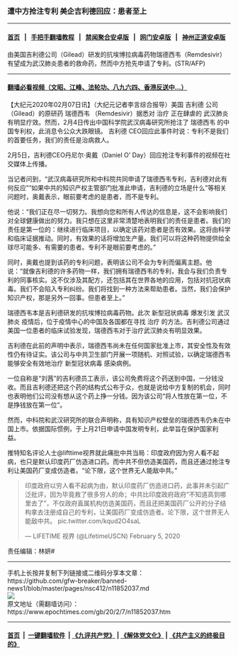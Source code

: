 ### 遭中方抢注专利 美企吉利德回应：患者至上
------------------------

#### [首页](https://github.com/gfw-breaker/banned-news1/blob/master/README.md) &nbsp;&nbsp;|&nbsp;&nbsp; [手把手翻墙教程](https://github.com/gfw-breaker/guides/wiki) &nbsp;&nbsp;|&nbsp;&nbsp; [禁闻聚合安卓版](https://github.com/gfw-breaker/bn-android) &nbsp;&nbsp;|&nbsp;&nbsp; [网门安卓版](https://github.com/oGate2/oGate) &nbsp;&nbsp;|&nbsp;&nbsp; [神州正道安卓版](https://github.com/SzzdOgate/update) 



<div><img alt="" class="aligncenter wp-post-image" src="https://i.epochtimes.com/assets/uploads/2020/02/GettyImages-1199129378-600x400.jpg"/>
<div class="red16 caption">
 由美国吉利德公司（Gilead）研发的抗埃博拉病毒药物瑞德西韦（Remdesivir）有望成为武汉肺炎患者的救命药，然而中方抢先申请了专利。(STR/AFP)
</div>
</div><hr/>

#### [翻墙必看视频（文昭、江峰、法轮功、八九六四、香港反送中...）](https://github.com/gfw-breaker/banned-news1/blob/master/pages/link3.md)

<div><p>
 【大纪元2020年02月07日讯】（大纪元记者李言综合报导）美国
 <ok href="https://www.epochtimes.com/gb/tag/%E5%90%89%E5%88%A9%E5%BE%B7.html">
  吉利德
 </ok>
 公司（Gilead）的原研药
 <ok href="https://www.epochtimes.com/gb/tag/%E7%91%9E%E5%BE%B7%E8%A5%BF%E9%9F%A6.html">
  瑞德西韦
 </ok>
 （Remdesivir）据悉对
 <ok href="https://www.epochtimes.com/gb/tag/%E6%B2%BB%E7%96%97.html">
  治疗
 </ok>
 正在肆虐的
 <ok href="https://www.epochtimes.com/gb/tag/%E6%AD%A6%E6%B1%89%E8%82%BA%E7%82%8E.html">
  武汉肺炎
 </ok>
 有明显疗效。然而，2月4日传出中国科学院武汉病毒研究所抢注了
 <ok href="https://www.epochtimes.com/gb/tag/%E7%91%9E%E5%BE%B7%E8%A5%BF%E9%9F%A6.html">
  瑞德西韦
 </ok>
 的中国专利权，此消息令公众大跌眼镜。
 <ok href="https://www.epochtimes.com/gb/tag/%E5%90%89%E5%88%A9%E5%BE%B7.html">
  吉利德
 </ok>
 CEO回应此事件时说：专利不是我们的首要任务，我们的责任是治病救人。
</p>
<p>
 2月5日，吉利德CEO丹尼尔‧奥戴（Daniel O’ Day）回应抢注专利事件的视频在社交媒体上传播。
</p>
<p>
 当记者问到，“武汉病毒研究所和中科院共同申请了瑞德西韦专利，吉利德对此有何反应”“如果中共的知识产权主管部门批准此申请，吉利德的立场是什么”等相关问题时，奥戴表示，眼前要考虑的是患者，而不是专利。
</p>
<p>
 他说：“我们正在尽一切努力。我想向您和所有人传达的信息是，这不会影响我们对全球健康做出的努力。我只想在这里非常清楚地表明我们的责任是患者。我们的责任是第一位的：继续进行临床项目，以确定该药对患者是否有效果。这将由科学和临床证据推动。同时，有效果的话将增加生产量。我们可以将这种药物提供给全球尽可能多、有需要的患者。专利不是眼前要考虑的。”
</p>
<p>
 同时，奥戴也提到该药的专利问题，表明该公司不会为专利而偏离主题。他说：“就像吉利德的许多药物一样，我们拥有瑞德西韦的专利，我会与我们负责专利的同事核实。这不仅涉及其配方，还包括其在世界各地的应用，包括对抗冠状病毒。我们不会陷入专利纠纷。我们将找到一种方法来帮助患者。当然，我们会保护知识产权，那是另外一回事。但患者至上。”
</p>
<p>
 瑞德西韦本是吉利德研发的抗埃博拉病毒药物。此次
 <ok href="https://www.epochtimes.com/gb/tag/%E6%96%B0%E5%9E%8B%E5%86%A0%E7%8A%B6%E7%97%85%E6%AF%92.html">
  新型冠状病毒
 </ok>
 爆发引发
 <ok href="https://www.epochtimes.com/gb/tag/%E6%AD%A6%E6%B1%89%E8%82%BA%E7%82%8E.html">
  武汉肺炎
 </ok>
 疫情后，位于疫情中心的中国及各国都在寻找
 <ok href="https://www.epochtimes.com/gb/tag/%E6%B2%BB%E7%96%97.html">
  治疗
 </ok>
 的方法。吉利德公司通过美国一位患者的临床试验发现，瑞德西韦对于治疗武汉肺炎有明显效果。
</p>
<p>
 吉利德在此前的声明中表示，瑞德西韦尚未在任何国家批准上市，其安全性及有效性仍有待证实。该公司与中共卫生部门开展一项随机、对照试验，以确定瑞德西韦能够安全有效地治疗
 <ok href="https://www.epochtimes.com/gb/tag/%E6%96%B0%E5%9E%8B%E5%86%A0%E7%8A%B6%E7%97%85%E6%AF%92.html">
  新型冠状病毒
 </ok>
 感染病例。
</p>
<p>
 一位自称是“刘茜”的吉利德员工表示，该公司免费将这个药送到中国，一分钱没收。而且吉利德还把这个药的结构式公布于众，也就是说给中方复制的机会，同时也表明他们公司没有想从这个药上挣一分钱。因为该公司“将人性放在第一位，不是挣钱放在第一位”。
</p>
<p>
 然而，中科院和武汉研究所的联合声明称，具有知识产权壁垒的瑞德西韦仍未在中国上市。依据国际惯例，于上月21日申请中国发明专利，此举旨在保护国家利益。
</p>
<p>
 推特知名评论人士@lifttime视界就此痛批中共当局：印度政府因为穷人看不起病，也只是默认印度药厂仿造进口药。而中共不但仿造美国药，而且还通过抢注专利让美国药厂变成仿造者。“论下限，这个世界无人能敌中共。”
</p>
<p>
</p>
<blockquote class="twitter-tweet">
 <p dir="ltr" lang="zh">
  印度政府以穷人看不起病为由，默认印度药厂仿造进口药，此事并未引起广泛批评，因为毕竟救了很多穷人的命；中共比印度政府政府“不知道高到哪里去了”，不仅政府直属机构仿造美国药，而且还把美国药厂公开的分子结构拿去注册成自己的专利，让美国药厂变成仿造者。论下限，这个世界无人能敌中共。
  <ok href="https://t.co/kqud2O4saL">
   pic.twitter.com/kqud2O4saL
  </ok>
 </p>
 <p>
  — LIFETIME 视界 (@LifetimeUSCN)
  <ok href="https://twitter.com/LifetimeUSCN/status/1225141576378339329?ref_src=twsrc%5Etfw">
   February 5, 2020
  </ok>
 </p>
</blockquote>
<p>
 <p>
  责任编辑：林妍#
 </p>
</p></div>
<hr/>
手机上长按并复制下列链接或二维码分享本文章：<br/>
https://github.com/gfw-breaker/banned-news1/blob/master/pages/nsc412/n11852037.md <br/>
<a href='https://github.com/gfw-breaker/banned-news1/blob/master/pages/nsc412/n11852037.md'><img src='https://github.com/gfw-breaker/banned-news1/blob/master/pages/nsc412/n11852037.md.png'/></a> <br/>
原文地址（需翻墙访问）：https://www.epochtimes.com/gb/20/2/7/n11852037.htm


------------------------
#### [首页](https://github.com/gfw-breaker/banned-news1/blob/master/README.md) &nbsp;|&nbsp; [一键翻墙软件](https://github.com/gfw-breaker/nogfw/blob/master/README.md) &nbsp;| [《九评共产党》](https://github.com/gfw-breaker/9ping.md/blob/master/README.md#九评之一评共产党是什么) | [《解体党文化》](https://github.com/gfw-breaker/jtdwh.md/blob/master/README.md) | [《共产主义的终极目的》](https://github.com/gfw-breaker/gczydzjmd.md/blob/master/README.md)


<img src='http://gfw-breaker.win/banned-news/pages/nsc412/n11852037.md' width='0px' height='0px'/>